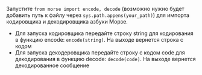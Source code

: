 Запустите `from morse import encode, decode` (возможно нужно будет добавить путь к файлу через `sys.path.appens(your_path)`) для импорта кодировщика и декодировщика азбуки Морзе.
- Для запуска кодировщика передайте строку string для кодирования в функцию encode: `encode(string)`. На выходе вернется строка с кодом
- Для запуска декодеровщика передайте строку с кодом code для декодирования в функцию decode: `decode(code)`. На выходе вернется декодированное сообщение
